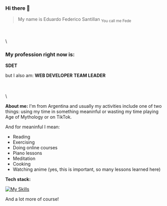 ### Hi there 👋

> My name is Eduardo Federico Santillan
<sub>You call me Fede</sub>

\
\
\

### My profession right now is:

**SDET**

but I also am:
**WEB DEVELOPER**
**TEAM LEADER**

\
\
\

**About me:**
I'm from Argentina and usually my activities include one of two things: using my time in something meaninful or wasting my time playing Age of Mythology or on TikTok.

And for meaninful I mean:
- Reading
- Exercising
- Doing online courses
- Piano lessons
- Meditation
- Cooking
- Watching anime (yes, this is important, so many lessons learned here)

**Tech stack:**

[![My Skills](https://skillicons.dev/icons?i=laravel,mysql,selenium,java,linux,git,docker)](https://skillicons.dev)

And a lot more of course!

